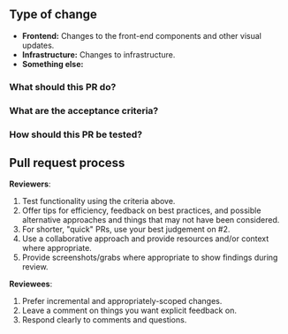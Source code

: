 ## Type of change
<!-- Delete any that don't apply -->

- **Frontend:** Changes to the front-end components and other visual updates.
- **Infrastructure:** Changes to infrastructure.
- **Something else:** <!-- Replace this with a one-liner summary of the scope of changes -->

### What should this PR do?
<!-- What problem does this PR address? Does it resolve an Asana or Jira issue? Please include a link to the ticket. -->

### What are the acceptance criteria? 
<!-- What should be happening for this PR to be accepted? Please list criteria. -->
<!-- Do any stakeholders need to be tagged in this review? If so, please add them. -->

### How should this PR be tested?
<!-- What should your reviewer do to test this PR? Please list steps. -->

## Pull request process

**Reviewers**:

1. Test functionality using the criteria above.
2. Offer tips for efficiency, feedback on best practices, and possible alternative approaches and things that may not have been considered.
3. For shorter, "quick" PRs, use your best judgement on #​2.
4. Use a collaborative approach and provide resources and/or context where appropriate.
5. Provide screenshots/grabs where appropriate to show findings during review.

**Reviewees**:

1. Prefer incremental and appropriately-scoped changes.
2. Leave a comment on things you want explicit feedback on.
3. Respond clearly to comments and questions.
